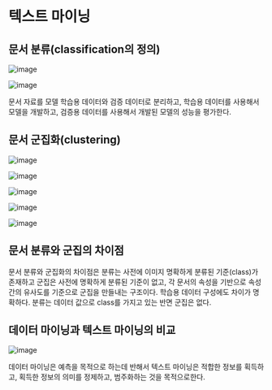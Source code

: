 # 텍스트 마이닝
## 문서 분류(classification의 정의)
![image](https://user-images.githubusercontent.com/102650331/168455903-6ca87b9e-94e3-460d-86fe-d4c6a1b4e24c.png)

![image](https://user-images.githubusercontent.com/102650331/168456029-5251f990-fad1-4f0e-82d2-781e1588083a.png)

문서 자료를 모델 학습용 데이터와 검증 데이터로 분리하고, 학습용 데이터를 사용해서 모델을 개발하고, 검증용 데이터를 사용해서 개발된 모델의 성능을 평가한다.

## 문서 군집화(clustering)
![image](https://user-images.githubusercontent.com/102650331/168456057-ce2ab6af-3e93-4490-b440-d47e6e686f3c.png)

![image](https://user-images.githubusercontent.com/102650331/168456077-7c73d538-ead3-4bf6-9657-7b8204f1b69d.png)

![image](https://user-images.githubusercontent.com/102650331/168456103-fef6a1e2-754f-49b8-892a-55ba1eb799d7.png)

![image](https://user-images.githubusercontent.com/102650331/168456134-23f0cfd9-aeae-4b81-80a9-1b133c4e8a4b.png)

![image](https://user-images.githubusercontent.com/102650331/168456144-5e49bb44-e65f-47f6-a925-9039f6a96d56.png)

## 문서 분류와 군집의 차이점
문서 분류와 군집화의 차이점은 분류는 사전에 이미지 명확하게 분류된 기준(class)가 존재하고 군집은 사전에 명확하게 분류된 기준이 없고, 각 문서의 속성을 기반으로 속성간의 유사도를 기준으로 군집을 만들내는 구조이다. 학습용 데이터 구성에도 차이가 명확하다. 분류는 데이터 값으로 class를 가지고 있는 반면 군집은 없다.

## 데이터 마이닝과 텍스트 마이닝의 비교

![image](https://user-images.githubusercontent.com/102650331/168456576-43ea8ceb-722a-4a64-b508-453fe1e258db.png)

데이터 마이닝은 예측을 목적으로 하는데 반해서 텍스트 마이닝은 적합한 정보를 획득하고, 획득한 정보의 의미를 정제하고, 범주화하는 것을 목적으로한다.

